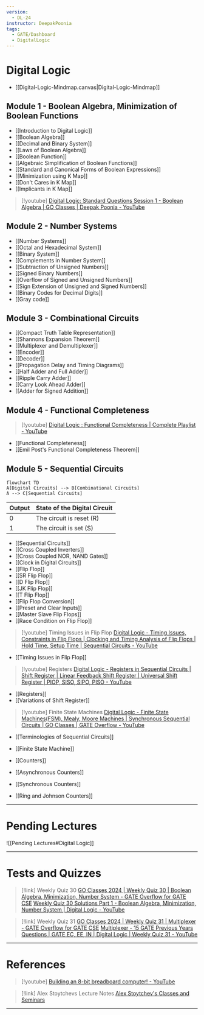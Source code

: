 ```yaml
---
version:
  - DL-24
instructor: DeepakPoonia
tags:
  - GATE/Dashboard
  - DigitalLogic
---
```

# Digital Logic

- [[Digital-Logic-Mindmap.canvas|Digital-Logic-Mindmap]]

## Module 1 - Boolean Algebra, Minimization of Boolean Functions

- [[Introduction to Digital Logic]]
- [[Boolean Algebra]]
- [[Decimal and Binary System]]
- [[Laws of Boolean Algebra]]
- [[Boolean Function]]
- [[Algebraic Simplification of Boolean Functions]]
- [[Standard and Canonical Forms of Boolean Expressions]]
- [[Minimization using K Map]]
- [[Don't Cares in K Map]]
- [[Implicants in K Map]]

> [!youtube] 
> [Digital Logic: Standard Questions Session 1 - Boolean Algebra | GO Classes | Deepak Poonia - YouTube](https://www.youtube.com/watch?v=IvywHr5Oc00)

## Module 2 - Number Systems

- [[Number Systems]]
- [[Octal and Hexadecimal System]]
- [[Binary System]]
- [[Complements in Number System]]
- [[Subtraction of Unsigned Numbers]]
- [[Signed Binary Numbers]]
- [[Overflow of Signed and Unsigned Numbers]]
- [[Sign Extension of Unsigned and Signed Numbers]]
- [[Binary Codes for Decimal Digits]]
- [[Gray code]]

## Module 3 - Combinational Circuits

- [[Compact Truth Table Representation]]
- [[Shannons Expansion Theorem]]
- [[Multiplexer and Demultiplexer]]
- [[Encoder]]
- [[Decoder]]
- [[Propagation Delay and Timing Diagrams]]
- [[Half Adder and Full Adder]]
- [[Ripple Carry Adder]]
- [[Carry Look Ahead Adder]]
- [[Adder for Signed Addition]]

## Module 4 - Functional Completeness

> [!youtube] 
> [Digital Logic : Functional Completeness | Complete Playlist - YouTube](https://www.youtube.com/playlist?list=PLIPZ2_p3RNHh7tLVtGdh2mIRXJv8_Udnl)

- [[Functional Completeness]]
- [[Emil Post's Functional Completeness Theorem]]

## Module 5 - Sequential Circuits

```mermaid
flowchart TD
A[Digital Circuits] --> B[Combinational Circuits]
A --> C[Sequential Circuits]
```

| Output | State of the Digital Circuit |
| ------ | ---------------------------- |
| 0      | The circuit is reset (R)     |
| 1      | The circuit is set (S)       |

- [[Sequential Circuits]]
- [[Cross Coupled Inverters]]
- [[Cross Coupled NOR, NAND Gates]]
- [[Clock in Digital Circuits]]
- [[Flip Flop]]
- [[SR Flip Flop]]
- [[D Flip Flop]]
- [[JK Flip Flop]]
- [[T Flip Flop]]
- [[Flip Flop Conversion]]
- [[Preset and Clear Inputs]]
- [[Master Slave Flip Flops]]
- [[Race Condition on Flip Flop]]

> [!youtube] Timing Issues in Flip Flop
> [Digital Logic - Timing Issues, Constraints in Flip Flops | Clocking and Timing Analysis of Flip Flops | Hold Time, Setup Time | Sequential Circuits - YouTube](https://www.youtube.com/playlist?list=PLIPZ2_p3RNHi3p3cDBRInTHCJeITrkTFn)

- [[Timing Issues in Flip Flop]]

> [!youtube] Registers
> [Digital Logic - Registers in Sequential Circuits | Shift Register | Linear Feedback Shift Register | Universal Shift Register | PIOP, SISO, SIPO, PISO - YouTube](https://www.youtube.com/playlist?list=PLIPZ2_p3RNHj7EiWLYGUe0ULdZ6MRSLix)

- [[Registers]]
- [[Variations of Shift Register]]

> [!youtube] Finite State Machines
> [Digital Logic - Finite State Machines(FSM), Mealy, Moore Machines | Synchronous Sequential Circuits | GO Classes | GATE Overflow - YouTube](https://www.youtube.com/playlist?list=PLIPZ2_p3RNHjd6P9g6XoUm8E33CsUBqDv)

- [[Terminologies of Sequential Circuits]]
- [[Finite State Machine]]

- [[Counters]]
- [[Asynchronous Counters]]
- [[Synchronous Counters]]
- [[Ring and Johnson Counters]]

---
# Pending Lectures

![[Pending Lectures#Digital Logic]]

---
# Tests and Quizzes

> [!link] Weekly Quiz 30
> [GO Classes 2024 | Weekly Quiz 30 | Boolean Algebra, Minimization, Number System - GATE Overflow for GATE CSE](https://gateoverflow.in/exam/551/go-classes-2024-weekly-quiz-30-boolean-algebra-minimization-number-system)
> [Weekly Quiz 30 Solutions Part 1 - Boolean Algebra, Minimization, Number System | Digital Logic - YouTube](https://www.youtube.com/watch?v=EVHvvffg8Uc&feature=youtu.be&themeRefresh=1)

> [!link] Weekly Quiz 31
> [GO Classes 2024 | Weekly Quiz 31 | Multiplexer - GATE Overflow for GATE CSE](https://gateoverflow.in/exam/554/go-classes-2024-weekly-quiz-31-multiplexer)
> [Multiplexer - 15 GATE Previous Years Questions | GATE EC, EE, IN | Digital Logic | Weekly Quiz 31 - YouTube](https://www.youtube.com/watch?v=iH-tWF51Zbc)

---
# References

> [!youtube] 
> [Building an 8-bit breadboard computer! - YouTube](https://www.youtube.com/playlist?list=PLowKtXNTBypGqImE405J2565dvjafglHU)

> [!link] Alex Stoytchevs Lecture Notes
> [Alex Stoytchev's Classes and Seminars](https://www.ece.iastate.edu/~alexs/classes/)


---
